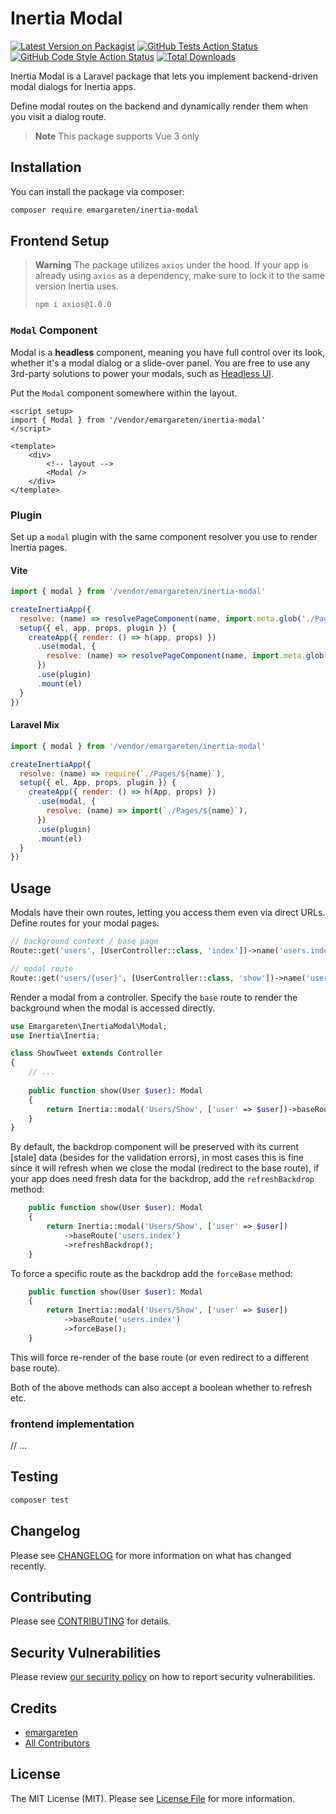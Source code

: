 # Inertia Modal

[![Latest Version on Packagist](https://img.shields.io/packagist/v/emargareten/inertia-modal.svg?style=flat-square)](https://packagist.org/packages/emargareten/inertia-modal)
[![GitHub Tests Action Status](https://img.shields.io/github/actions/workflow/status/emargareten/inertia-modal/run-tests.yml?branch=main&label=tests&style=flat-square)](https://github.com/emargareten/inertia-modal/actions?query=workflow%3Arun-tests+branch%3Amain)
[![GitHub Code Style Action Status](https://img.shields.io/github/actions/workflow/status/emargareten/inertia-modal/fix-php-code-style-issues.yml?branch=main&label=code%20style&style=flat-square)](https://github.com/emargareten/inertia-modal/actions?query=workflow%3A"Fix+PHP+code+style+issues"+branch%3Amain)
[![Total Downloads](https://img.shields.io/packagist/dt/emargareten/inertia-modal.svg?style=flat-square)](https://packagist.org/packages/emargareten/inertia-modal)

Inertia Modal is a Laravel package that lets you implement backend-driven modal dialogs for Inertia apps.

Define modal routes on the backend and dynamically render them when you visit a dialog route.

> **Note**
> This package supports Vue 3 only

## Installation

You can install the package via composer:

```bash
composer require emargareten/inertia-modal
```
## Frontend Setup

> **Warning**
> The package utilizes `axios` under the hood. If your app is already using `axios` as a dependency, make sure to lock it to the same version Inertia uses.
> ```bash
> npm i axios@1.0.0
> ```

### `Modal` Component

Modal is a **headless** component, meaning you have full control over its look, whether it's a modal dialog or a slide-over panel. You are free to use any 3rd-party solutions to power your modals, such as [Headless UI](https://github.com/tailwindlabs/headlessui).

Put the `Modal` component somewhere within the layout.

```vue
<script setup>
import { Modal } from '/vendor/emargareten/inertia-modal'
</script>

<template>
    <div>
        <!-- layout -->
        <Modal />
    </div>
</template>
```

### Plugin

Set up a `modal` plugin with the same component resolver you use to render Inertia pages.

#### Vite

```javascript
import { modal } from '/vendor/emargareten/inertia-modal'

createInertiaApp({
  resolve: (name) => resolvePageComponent(name, import.meta.glob('./Pages/**/*.vue')),
  setup({ el, app, props, plugin }) {
    createApp({ render: () => h(app, props) })
      .use(modal, {
        resolve: (name) => resolvePageComponent(name, import.meta.glob('./Pages/**/*.vue')),
      })
      .use(plugin)
      .mount(el)
  }
})
```

#### Laravel Mix

```javascript
import { modal } from '/vendor/emargareten/inertia-modal'

createInertiaApp({
  resolve: (name) => require(`./Pages/${name}`),
  setup({ el, App, props, plugin }) {
    createApp({ render: () => h(App, props) })
      .use(modal, {
        resolve: (name) => import(`./Pages/${name}`),
      })
      .use(plugin)
      .mount(el)
  }
})
```

## Usage

Modals have their own routes, letting you access them even via direct URLs. Define routes for your modal pages.

```php
// background context / base page
Route::get('users', [UserController::class, 'index'])->name('users.index');

// modal route
Route::get('users/{user}', [UserController::class, 'show'])->name('users.show');
```

Render a modal from a controller. Specify the `base` route to render the background when the modal is accessed directly.

```php
use Emargareten\InertiaModal\Modal;
use Inertia\Inertia;

class ShowTweet extends Controller
{
    // ...
    
    public function show(User $user): Modal
    {
        return Inertia::modal('Users/Show', ['user' => $user])->baseRoute('users.index');
    }
}
```

By default, the backdrop component will be preserved with its current [stale] data (besides for the validation errors), in most cases this is fine since it
will refresh when we close the modal (redirect to the base route), if your app does need fresh data for the backdrop, add
the `refreshBackdrop` method:

```php
    public function show(User $user): Modal
    {
        return Inertia::modal('Users/Show', ['user' => $user])
            ->baseRoute('users.index')
            ->refreshBackdrop();
    }
```

To force a specific route as the backdrop add the `forceBase` method:

```php
    public function show(User $user): Modal
    {
        return Inertia::modal('Users/Show', ['user' => $user])
            ->baseRoute('users.index')
            ->forceBase();
    }
```

This will force re-render of the base route (or even redirect to a different base route).

Both of the above methods can also accept a boolean whether to refresh etc.

### frontend implementation

// ...

## Testing

```bash
composer test
```

## Changelog

Please see [CHANGELOG](CHANGELOG.md) for more information on what has changed recently.

## Contributing

Please see [CONTRIBUTING](CONTRIBUTING.md) for details.

## Security Vulnerabilities

Please review [our security policy](../../security/policy) on how to report security vulnerabilities.

## Credits

- [emargareten](https://github.com/emargareten)
- [All Contributors](../../contributors)

## License

The MIT License (MIT). Please see [License File](LICENSE.md) for more information.
